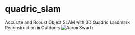 # quadric_slam
Accurate and Robust Object SLAM with 3D Quadric Landmark Reconstruction in Outdoors
![Aaron Swartz]()
